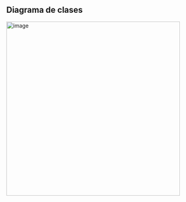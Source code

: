 ## Diagrama de clases

<img width="455" alt="image" src="https://github.com/IvanErazun/Validador-de-correlatividades/assets/102747053/46ed5c9f-0429-48d6-8ac0-ff3964911d8c">
